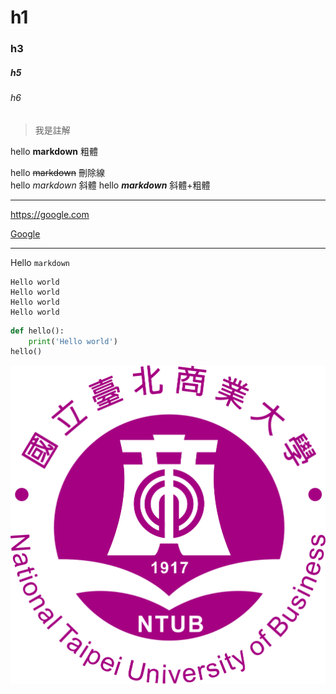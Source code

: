 # h1

### h3

##### h5
###### h6

> 我是註解

hello **markdown**  粗體

hello ~~markdown~~   刪除線  
hello *markdown*     斜體
hello ***markdown***  斜體+粗體

---
<https://google.com>

[Google](https://google.com)

---

Hello `markdown`


```
Hello world
Hello world
Hello world
Hello world
```


```python
def hello():
    print('Hello world')
hello()

```

![](./ntub.png)
